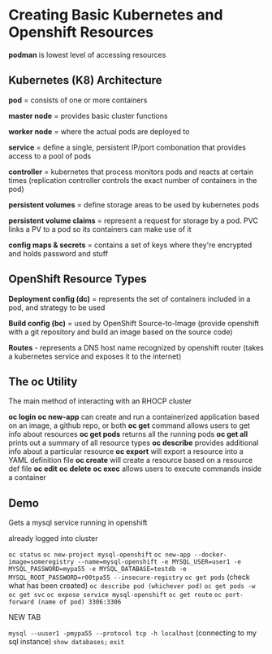 # Creating Basic Kubernetes and Openshift Resources

**podman** is lowest level of accessing resources

## Kubernetes (K8) Architecture

**pod** = consists of one or more containers

**master node** = provides basic cluster functions

**worker node** = where the actual pods are deployed to

**service** = define a single, persistent IP/port combonation that provides access to a pool of pods

**controller** = kubernetes that process monitors pods and reacts at certain times (replication controller controls the exact number of containers in the pod)

**persistent volumes** = define storage areas to be used by kubernetes pods

**persistent volume claims** = represent a request for storage by a pod. PVC links a PV to a pod so its containers can make use of it

**config maps & secrets** = contains a set of keys where they're encrypted and holds password and stuff

## OpenShift Resource Types
**Deployment config (dc)** = represents the set of containers included in a pod, and strategy to be used

**Build config (bc)** = used by OpenShift Source-to-Image (provide openshift with a git repository and build an image based on the source code)

**Routes** - represents a DNS host name recognized by openshift router (takes a kubernetes service and exposes it to the internet)


## The oc Utility

The main method of interacting with an RHOCP cluster

**oc login**
**oc new-app** can create and run a containerized application based on an image, a github repo, or both
**oc get** command allows users to get info about resources
**oc get pods** returns all the running pods
**oc get all** prints out a summary of all resource types
**oc describe** provides additional info about a particular resource
**oc export** will export a resource into a YAML definition file
**oc create** will create a resource based on a resource def file
**oc edit**
**oc delete**
**oc exec** allows users to execute commands inside a container

## Demo

Gets a mysql service running in openshift

already logged into cluster

`oc status`
`oc new-project mysql-openshift`
`oc new-app --docker-image=someregistry --name=mysql-openshift -e MYSQL_USER=user1 -e MYSQL_PASSWORD=mypa55 -e MYSQL_DATABASE=testdb -e MYSQL_ROOT_PASSWORD=r00tpa55 --insecure-registry`
`oc get pods` (check what has been created)
`oc describe pod (whichever pod)`
`oc get pods -w`
`oc get svc`
`oc expose service mysql-openshift`
`oc get route`
`oc port-forward (name of pod) 3306:3306`

NEW TAB

`mysql --uuser1 -pmypa55 --protocol tcp -h localhost` (connecting to my sql instance)
`show databases;`
`exit`
